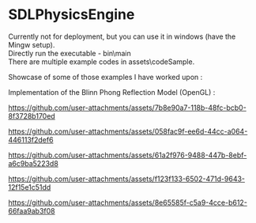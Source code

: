 # SDLPhysicsEngine
Currently not for deployment, but you can use it in windows (have the Mingw setup). <br/>
Directly run the executable - bin\main  <br/>
There are multiple example codes in assets\codeSample. </br>


Showcase of some of those examples I have worked upon : </br>

Implementation of the Blinn Phong Reflection Model (OpenGL) : </br>

https://github.com/user-attachments/assets/7b8e90a7-118b-48fc-bcb0-8f3728b170ed



https://github.com/user-attachments/assets/058fac9f-ee6d-44cc-a064-446113f2def6



https://github.com/user-attachments/assets/61a2f976-9488-447b-8ebf-a6c9ba5223d8



https://github.com/user-attachments/assets/f123f133-6502-471d-9643-12f15e1c51dd



https://github.com/user-attachments/assets/8e65585f-c5a9-4cce-b612-66faa9ab3f08

